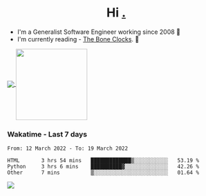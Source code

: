 <h1 align="center">Hi <a href="https://www.hackerrank.com/erasmosaraujo">.</a></h1>
 
- I'm a Generalist Software Engineer working  since 2008 🚀
- I'm currently reading - <a href="https://www.amazon.ca/Bone-Clocks-David-Mitchell/dp/0340921625">The Bone Clocks</a>. 📘
  
<p align="left">
  <a href="https://github.com/anuraghazra/github-readme-stats">
    <img
      align="center"
      src="https://github-readme-stats.vercel.app/api/top-langs/?username=erasmosoares&theme=radical&layout=compact"
    />
  </a>
  <a href="https://github.com/anuraghazra/github-readme-stats">
    <img
      align="center"
      height="165"
      src="https://github-readme-stats.vercel.app/api?username=erasmosoares&theme=radical&count_private=true&show_icons=true&custom_title=Github%20Status&hide=issues"
    />
  </a>
</p>

 ### Wakatime - Last 7 days

<!--START_SECTION:waka-->

```text
From: 12 March 2022 - To: 19 March 2022

HTML       3 hrs 54 mins   █████████████▒░░░░░░░░░░░   53.19 %
Python     3 hrs 6 mins    ██████████▓░░░░░░░░░░░░░░   42.26 %
Other      7 mins          ▒░░░░░░░░░░░░░░░░░░░░░░░░   01.64 %
```

<!--END_SECTION:waka-->

![](https://komarev.com/ghpvc/?username=erasmosoares&color=brightgreen)
